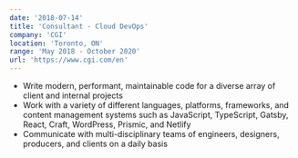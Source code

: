 ```yaml
---
date: '2018-07-14'
title: 'Consultant - Cloud DevOps'
company: 'CGI'
location: 'Toronto, ON'
range: 'May 2018 - October 2020'
url: 'https://www.cgi.com/en'
---
```


- Write modern, performant, maintainable code for a diverse array of client and internal projects
- Work with a variety of different languages, platforms, frameworks, and content management systems such as JavaScript, TypeScript, Gatsby, React, Craft, WordPress, Prismic, and Netlify
- Communicate with multi-disciplinary teams of engineers, designers, producers, and clients on a daily basis
